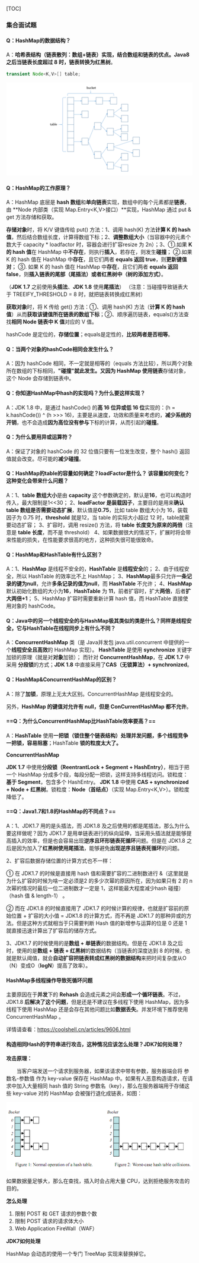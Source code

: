 [TOC]

### 集合面试题

#### Q：HashMap的数据结构？

A：**哈希表结构（链表散列：数组+链表）**实现，结合数组和链表的优点。Java8 之后当链表长度超过 **8** 时，链表转换为**红黑树**。

```java
transient Node<K,V>[] table;
```

![1567084676248](assets/1567084676248.png)

#### Q：HashMap的工作原理？

A：HashMap 底层是 **hash 数组**和**单向链表**实现，数组中的每个元素都是**链表**，由 **Node 内部类（实现 Map.Entry<K,V>接口）**实现，HashMap 通过 put & get 方法存储和获取。

**存储对象**时，将 K/V 键值传给 put() 方法：1、调用 hash(K) 方法**计算 K 的 hash 值**，然后结合数组长度，计算得数组下标；2、**调整数组大小**（当容器中的元素个数大于 capacity * loadfactor 时，容器会进行扩容resize 为 2n）；3、①.如果 **K 的 hash 值**在 HashMap 中**不存在**，则执行**插入**，若存在，则发生**碰撞**；
 ②.如果 K 的 hash 值在 HashMap 中**存在**，且它们两者 **equals 返回 true**，则**更新键值对**；
 ③. 如果 K 的 hash 值在 HashMap 中**存在**，且它们两者 **equals 返回 false**，则**插入链表的尾部（尾插法）或者红黑树中（树的添加方式）**。

（**JDK 1.7** 之前使用**头插法**、**JDK 1.8** 使用**尾插法**）
 （注意：当碰撞导致链表大于 TREEIFY_THRESHOLD =  8 时，就把链表转换成红黑树）

**获取对象**时，将 K 传给 get() 方法：①、调用 hash(K) 方法（**计算 K 的 hash 值**）从而**获取该键值所在链表的数组下标**；②、顺序遍历链表，equals()方法查找**相同 Node 链表中 K 值**对应的 V 值。

hashCode 是定位的，**存储位置**；equals是定性的，**比较两者是否相等**。

#### Q：当两个对象的hashCode相同会发生什么？

A：因为 hashCode 相同，不一定就是相等的（equals 方法比较），所以两个对象所在数组的下标相同，**"碰撞"**就此发生。又因为 HashMap 使用**链表**存储对象，这个 Node 会存储到链表中。

#### Q：你知道HashMap中hash的实现吗？为什么要这样实现？

A：JDK 1.8 中，是通过 hashCode() 的**高 16 位异或低 16 位**实现的：(h = k.hashCode()) ^ (h >>> 16)，主要是从速度，功效和质量来考虑的，**减少系统的开销**，也不会造成**因为高位没有参与**下标的计算，从而引起的**碰撞**。

#### Q：为什么要用异或运算符？

A：保证了对象的 hashCode 的 32 位值只要有一位发生改变，整个 hash() 返回值就会改变。尽可能的**减少碰撞**。

#### Q：HashMap的table的容量如何确定？loadFactor是什么？ 该容量如何变化？这种变化会带来什么问题？

A：1、**table 数组大小**是由 **capacity** 这个参数确定的，默认是**16**，也可以构造时传入，最大限制是1<<30；
 2、**loadFactor 是装载因子**，主要目的是用来**确认table 数组是否需要动态扩展**，默认值是**0.75**，比如 table 数组大小为 16，装载因子为 0.75 时，**threshold** 就是12，当 table 的实际大小超过 12 时，table就需要动态扩容；
 3、扩容时，调用 resize() 方法，将 **table 长度变为原来的两倍**（注意是 **table 长度**，而不是 threshold）
 4、如果数据很大的情况下，扩展时将会带来性能的损失，在性能要求很高的地方，这种损失很可能很致命。

#### Q：HashMap和HashTable有什么区别？

A：1、**HashMap** 是线程不安全的，**HashTable** 是**线程安全**的；
 2、由于线程安全，所以 HashTable 的效率比不上 HashMap；
 3、**HashMap**最多只允许**一条记录的键为null**，允许**多条记录的值为null**，而 **HashTable** 不允许；
 4、**HashMap** 默认初始化数组的大小为**16**，**HashTable** 为 **11**，前者扩容时，扩大**两倍**，后者**扩大两倍+1**；
 5、HashMap 扩容时需要重新计算 hash 值，而 HashTable 直接使用对象的 hashCode。

#### Q：Java中的另一个线程安全的与HashMap极其类似的类是什么？同样是线程安全，它与HashTable在线程同步上有什么不同？

A：**ConcurrentHashMap** 类（是 Java并发包 java.util.concurrent 中提供的一个**线程安全且高效**的 HashMap 实现）。
 **HashTable** 是使用 **synchronize** 关键字加锁的原理（就是对**对象**加锁）；
 而针对 **ConcurrentHashMap**，在 **JDK 1.7** 中采用 **分段锁**的方式；**JDK 1.8** 中直接采用了**CAS（无锁算法）+ synchronized**。

#### Q：HashMap&ConcurrentHashMap的区别？

A：除了**加锁**，原理上无太大区别。ConcurrentHashMap 是线程安全的。

另外，**HashMap 的键值对允许有 null，但是 ConCurrentHashMap 都不允许**。

#### ==Q：为什么ConcurrentHashMap比HashTable效率要高？==

A：**HashTable** 使用**一把锁（锁住整个链表结构）**处理并发问题，多个线程竞争一把锁，容易**阻塞**；HashTable **锁的粒度太大了。**

**ConcurrentHashMap**  

**JDK 1.7** 中使用**分段锁（ReentrantLock + Segment + HashEntry）**，相当于把一个 HashMap 分成多个段，每段分配一把锁，这样支持多线程访问。锁粒度：**基于 Segment**，包含多个 HashEntry。
 **JDK 1.8** 中使用 **CAS + synchronized + Node + 红黑树**。锁粒度：**Node（首结点）**（实现 Map.Entry<K,V>）。锁粒度降低了。

#### ==Q：Java1.7和1.8的HashMap的不同点？==

A：1、JDK1.7 用的是头插法，而 JDK1.8 及之后使用的都是尾插法，那么为什么要这样做呢？因为 JDK1.7 是用单链表进行的纵向延伸，当采用头插法就是能够提高插入的效率，但是也会容易出现**逆序且环形链表死循环**问题。但是在 JDK1.8 之后是因为加入了**红黑树使用尾插法**，能够避免**出现逆序且链表死循环**的问题。

2、扩容后数据存储位置的计算方式也不一样：

① 在 JDK1.7 的时候是直接用 hash 值和需要扩容的二进制数进行 &（这里就是为什么扩容的时候为啥一定必须是2 的多少次幂的原因所在，因为如果只有 2 的 n 次幂的情况时最后一位二进制数才一定是 1，这样能最大程度减少hash 碰撞）（hash 值 & length-1） 。

② 而在 JDK1.8 的时候直接用了 JDK1.7 的时候计算的规律，也就是扩容前的原始位置 + 扩容的大小值 = JDK1.8 的计算方式，而不再是 JDK1.7 的那种异或的方法。但是这种方式就相当于只需要判断 Hash 值的新增参与运算的位是 0 还是 1 就直接迅速计算出了扩容后的储存方式。

3、JDK1.7 的时候使用的是**数组 + 单链表**的数据结构。但是在 JDK1.8 及之后时，使用的是**数组 + 链表 + 红黑树**的数据结构（当链表的深度达到 8 的时候，也就是默认阈值，就会**自动扩容把链表转成红黑树的数据结构**来把时间复杂度从O（N）变成O（**logN**）提高了效率）。

#### HashMap多线程操作导致死循环问题

主要原因在于**并发**下的 **Rehash** 会造成元素之间会**形成一个循环链表**。不过，JDK1.8 **后解决了这个问题**，但是还是不建议在多线程下使用 HashMap，因为多线程下使用 HashMap 还是会存在其他问题比如**数据丢失**。并发环境下推荐使用 ConcurrentHashMap 。

详情请查看：<https://coolshell.cn/articles/9606.html>

#### 构造相同Hash的字符串进行攻击，这种情况应该怎么处理？JDK7如何处理？

**攻击原理：**

　　当客户端发送一个请求到服务器，如果该请求中带有参数，服务器端会将 参数名-参数值 作为 key-value 保存在 HashMap 中。如果有人恶意构造请求，在请求中加入大量相同 hash 值的 String 参数名（key），那么在服务器端用于存储这些 key-value 对的 HashMap 会被强行退化成链表，如图：

<img src="assets/hash-to-badlink.png" alt="1567478530282"  />

如果数据量足够大，那么在查找，插入时会占用大量 CPU，达到拒绝服务攻击的目的。

 **怎么处理**

1. 限制 POST 和 GET 请求的参数个数
2. 限制 POST 请求的请求体大小
3. Web Application FireWall（WAF）

**JDK7如何处理**

HashMap 会动态的使用一个专门 TreeMap 实现来替换掉它。



